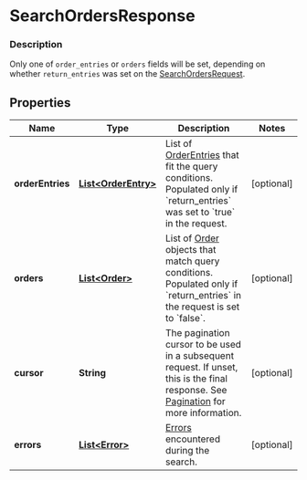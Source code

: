 
# SearchOrdersResponse

### Description

Only one of `order_entries` or `orders` fields will be set, depending on whether `return_entries` was set on the [SearchOrdersRequest](#type-searchorderrequest).

## Properties
Name | Type | Description | Notes
------------ | ------------- | ------------- | -------------
**orderEntries** | [**List&lt;OrderEntry&gt;**](OrderEntry.md) | List of [OrderEntries](#type-orderentry) that fit the query conditions. Populated only if &#x60;return_entries&#x60; was set to &#x60;true&#x60; in the request. |  [optional]
**orders** | [**List&lt;Order&gt;**](Order.md) | List of [Order](#type-order) objects that match query conditions. Populated only if &#x60;return_entries&#x60; in the request is set to &#x60;false&#x60;. |  [optional]
**cursor** | **String** | The pagination cursor to be used in a subsequent request. If unset, this is the final response. See [Pagination](/basics/api101/pagination) for more information. |  [optional]
**errors** | [**List&lt;Error&gt;**](Error.md) | [Errors](#type-error) encountered during the search. |  [optional]



